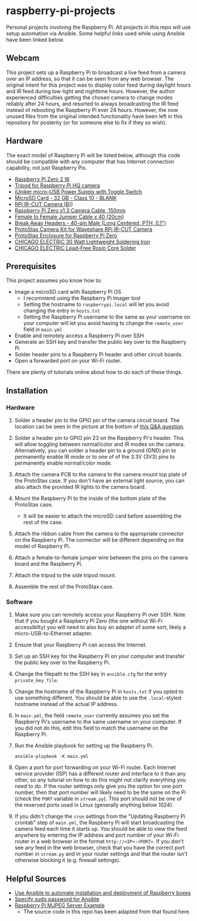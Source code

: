 # raspberry-pi-projects

Personal projects involving the Raspberry Pi. All projects in this repo will use setup automation via Ansible. Some helpful links used while using Ansible have been linked below.

## Webcam

This project sets up a Raspberry Pi to broadcast a live feed from a camera over an IP address, so that it can be seen from any web browser. The original intent for this project was to display color feed during daylight hours and IR feed during low-light and nighttime hours. However, the author experienced difficulties getting the chosen camera to change modes reliably after 24 hours, and resorted to always broadcasting the IR feed instead of rebooting the Raspberry Pi ever 24 hours. However, the now unused files from the original intended functionality have been left in this repository for posterity (or for someone else to fix if they so wish).

## Hardware

The exact model of Raspberry Pi will be listed below, although this code should be compatible with any computer that has Internet connection capability, not just Raspberry Pis.

- [Raspberry Pi Zero 2 W](https://www.pishop.us/product/raspberry-pi-zero-2-w/)
- [Tripod for Raspberry Pi HQ camera](https://www.pishop.us/product/tripod-for-raspberry-pi-hq-camera/)
- [iUniker micro-USB Power Supply with Toggle Switch](https://www.amazon.com/Listed-iUniker-Raspberry-Supply-Switch/dp/B0B79FVPQ4/ref=sr_1_1?crid=22UGFI3C0LK9K&dib=eyJ2IjoiMSJ9.YJuNRqAe773WQMisM57WNIWv_Crh-kNpQ211kaUzDVozeD6xHYJiPQCdn6IpUDUmWke8DPmKKlQ-xNSVg2XbD7rUGS2ulJ0EIjkYXXGWCohvdmedrDay-kdeQ_h0SRezeD58O-ZZYelgDebEipOtOUvkJP3bEPz8N8Jo0Hmh6luiQHzCdzMIiPClVsehnfT545YfmDPyp3e3282MBr0vnukxxtjSgT7L2zMAmprdvK2uHxAu9nXhqlYTdr3leWE55RN9wNRf1w_rcyRlLUi4Wbt2czaSx7ROZMtd00SSBWcTa2r25m7ONnA2b_kp4EtnxXuBn06xcDsrf7FmvJKmswZN_wdeftRG9HcTYMbbqVY.M_hYLdPsAsyANbkIekQbgl8dlban9rJZVsZWjfm5yQo&dib_tag=se&keywords=%5B5V+3A+UL+Listed%5D+iUniker+Power+Supply+for+Raspberry+Pi+3%2C+Power+Supply+for+Raspberry+Pi+MicroUSB+Power+Supply+with+on%2Foff+Switch+Compatible+with+Raspberry+Pi+3%2F+3b%2B%2F+Zero%2FZero+2w&qid=1742705952&s=electronics&sprefix=5v+3a+ul+listed+iuniker+power+supply+for+raspberry+pi+3%2C+power+supply+for+raspberry+pi+microusb+power+supply+with+on%2Foff+switch+compatible+with+raspberry+pi+3%2F+3b%2B%2F+zero%2Fzero+2w+%2Celectronics%2C142&sr=1-1)
- [MicroSD Card - 32 GB - Class 10 - BLANK](https://www.pishop.us/product/microsd-card-32-gb-class-10-blank/)
- [RPi IR-CUT Camera (B)](https://www.waveshare.com/wiki/RPi_IR-CUT_Camera_\(B))
- [Raspberry Pi Zero v1.3 Camera Cable, 150mm](https://www.pishop.us/product/raspberry-pi-zero-v1-3-camera-cable/)
- [Female to Female Jumper Cable x 40 (20cm)](https://www.pishop.us/product/female-to-female-jumper-cable-x-40-20cm/)
- [Break Away Headers - 40-pin Male (Long Centered, PTH, 0.1")](https://www.pishop.us/product/break-away-headers-40-pin-male-long-centered-pth-0-1/)
- [ProtoStax Camera Kit for Waveshare RPi IR-CUT Camera](https://www.protostax.com/products/protostax-camera-kit-for-waveshare-rpi-ir-cut-camera?variant=40801890631846)
- [ProtoStax Enclosure for Raspberry Pi Zero](https://www.protostax.com/products/protostax-for-raspberry-pi-zero)
- [CHICAGO ELECTRIC 30 Watt Lightweight Soldering Iron](https://www.harborfreight.com/30-watt-lightweight-soldering-iron-69060.html)
- [CHICAGO ELECTRIC Lead-Free Rosin Core Solder](https://www.harborfreight.com/lead-free-rosin-core-solder-69378.html)

## Prerequisites

This project assumes you know how to:

- Image a microSD card with Raspberry Pi OS
    - I recommend using the Raspberry Pi Imager tool
    - Setting the hostname to `raspberrypi.local` will let you avoid changing the entry in `hosts.txt`
    - Setting the Raspberry Pi username to the same as your username on your computer will let you avoid having to change the `remote_user` field in `main.yml`
- Enable and remotely access a Raspberry Pi over SSH
- Generate an SSH key and transfer the public key over to the Raspberry Pi
- Solder header pins to a Raspberry Pi header and other circuit boards.
- Open a forwarded port on your Wi-Fi router.

There are plenty of tutorials online about how to do each of these things.

## Installation

### Hardware

1. Solder a header pin to the GPIO pin of the camera circuit board. The location can be seen in the picture at the bottom of [this Q&A question](https://www.waveshare.com/wiki/RPi_IR-CUT_Camera_(B)#accordion3).

1. Solder a header pin to GPIO pin 23 on the Raspberry Pi's header. This will allow toggling between normal/color and IR modes on the camera. Alternatively, you can solder a header pin to a ground (GND) pin to permanently enable IR mode or to one of of the 3.3V (3V3) pins to permanently enable normal/color mode.

1. Attach the camera PCB to the camera to the camera mount top plate of the ProtoStax case. If you don't have an external light source, you can also attach the provided IR lights to the camera board.

1. Mount the Raspberry Pi to the inside of the bottom plate of the ProtoStax case.

    - It will be easier to attach the microSD card before assembling the rest of the case.

1. Attach the ribbon cable from the camera to the appropriate connector on the Raspberry Pi. The connector will be different depending on the model of Raspberry Pi.

1. Attach a female-to-female jumper wire between the pins on the camera board and the Raspberry Pi.

1. Attach the tripod to the side tripod mount.

1. Assemble the rest of the ProtoStax case.

### Software

1. Make sure you can remotely access your Raspberry Pi over SSH. Note that if you bought a Raspberry Pi Zero (the one without Wi-Fi accessibilty) you will need to also buy an adapter of some sort, likely a micro-USB-to-Ethernet adapter.

1. Ensure that your Raspberry Pi can access the Internet.

1. Set up an SSH key for the Raspberry Pi on your computer and transfer the public key over to the Raspberry Pi.

1. Change the filepath to the SSH key in `ansible.cfg` for the entry `private_key_file`.

1. Change the hostname of the Raspberry Pi in `hosts.txt` if you opted to use something different. You should be able to use the `.local`-styled hostname instead of the actual IP address.

1. In `main.yml`, the field `remote_user` currently assumes you set the Raspberry Pi's username to the same username on your computer. If you did not do this, edit this field to match the username on the Raspberry Pi.

1. Run the Ansible playbook for setting up the Raspberry Pi.

    `ansible-playbook -K main.yml`

1. Open a port for port forwarding on your Wi-Fi router. Each Internet service provider (ISP) has a different router and interface to it than any other, so any tutorial on how to do this might not clarify everything you need to do. If the router settings only give you the option for one port number, then that port number will likely need to be the same on the Pi (check the `PORT` variable in `stream.py`). This port should not be one of the reserved ports used in Linux (generally anything below 1024).

1. If you didn't change the `cron` settings from the "Updating Raspberry Pi crontab" step of `main.yml`, the Raspberry Pi will start broadcasting the camera feed each time it starts up. You should be able to view the feed anywhere by entering the IP address and port number of your Wi-Fi router in a web browser in the format `http://<IP>:<PORT>`. If you don't see any feed in the web browser, check that you have the correct port number in `stream.py` and in your router settings and that the router isn't otherwise blocking it (e.g. firewall settings).

## Helpful Sources

- [Use Ansible to automate installation and deployment of Raspberry boxes](https://robertopozzi.medium.com/use-ansible-to-automate-installation-and-deployment-of-raspberry-boxes-cfe04ac10ce6)
- [Specify sudo password for Ansible](https://medium.com/@haroldfinch01/specify-sudo-password-for-ansible-1150e8bb19d7)
- [Raspberry Pi MJPEG Server Example](https://github.com/raspberrypi/picamera2/blob/main/examples/mjpeg_server.py)
    - The source code in this repo has been adapted from that found here.
